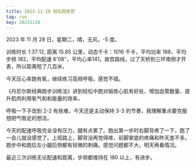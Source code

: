 ```yaml
---
title: 2023-11-28 轻松跑故宫
tag: run
key: 20231128
---
```


2023 年 11 月 28 日，星期二，晴，无风，-5 度。

训练时长 1:37:12, 距离 15.85 公里，动态千卡：1016 千卡，平均功率 188，平均步频 182，平均配速 6'08"，平均心率141。故宫路线，过了天桥到三环南侧才开表，所以距离短了几百米，

今天压心率跑有氧，继续练习高频呼吸，感觉不错。

<!--more-->

《丹尼尔斯经典跑步训练法》讲到轻松中跑对锻炼心肌有好处、增加血管数量、提升肌肉利用氧气和和能量的效率。

呼吸一下子改到 2-2 有些难，今天还是主动保持 3-3 的节奏，我理解重点要克服想把气吸足的想法。

今天的配速呼吸完全没有压力，腿有点累了。跑出第一步时右脚背疼了一下，跑了一会儿就没感觉了。上班路上，脚背没再觉得疼，前脚掌底的疼痛和昨天差不多。跑步中和跑后左小腿后侧都有轻微的刺痛。感觉问题都不大，明天再看情况。

最近三次训练无论配速和距离，步频都维持在 180 以上，有进步。

<div class="strava-embed-placeholder" data-embed-type="activity" data-embed-id="10292236722"></div><script src="https://strava-embeds.com/embed.js"></script>
